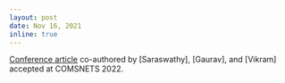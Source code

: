 ```yaml
---
layout: post
date: Nov 16, 2021
inline: true
---
```


[Conference article](https://ieeexplore.ieee.org/document/9668414) co-authored by [Saraswathy], [Gaurav], and [Vikram] accepted at COMSNETS 2022.
